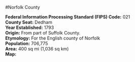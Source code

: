 #Norfolk County  

**Federal Information Processing Standard (FIPS) Code:** 021  
**County Seat:** Dedham  
**Year Established:** 1793  
**Origin:** From part of Suffolk County.  
**Etymology:** For the English county of Norfolk  
**Population:** 706,775  
**Area:** 400 sq mi (1,036 sq km)  
**Map:**

